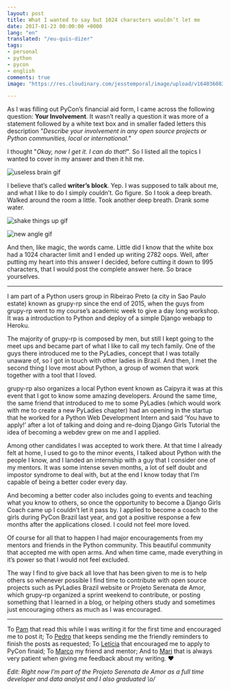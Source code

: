```yaml
---
layout: post
title: What I wanted to say but 1024 characters wouldn’t let me
date: 2017-01-23 00:00:00 +0000
lang: "en"
translated: "/eu-quis-dizer"
tags:
- personal
- python
- pycon
- english
comments: true
image: "https://res.cloudinary.com/jesstemporal/image/upload/v1640360835/covers/pessoal_unbpf7.png"

---
```

As I was filling out PyCon’s financial aid form, I came across the following
question: **Your Involvement**. It wasn’t really a question it was more of a
statement followed by a white text box and in smaller faded letters this description
"_Describe your involvement in any open source projects or Python communities, local
or international._"


I thought "_Okay, now I get it. I can do that!_". So I listed all the topics I
wanted to cover in my answer and then it hit me.

![useless brain gif](https://media.giphy.com/media/kNfs0KCgbBib6/giphy.gif)

I believe that’s called **writer’s block**. Yep. I was supposed to talk about me,
and what I like to do I simply couldn’t. Go figure. So I took a deep breath.
Walked around the room a little. Took another deep breath. Drank some water.

![shake things up gif](http://4.bp.blogspot.com/-9gV5Yxlif3g/VK1iroR71dI/AAAAAAAAF9U/TZMkH8Go3Yw/s1600/hiro%2Band%2Btasdahi%2B7.gif)


![new angle gif](http://3.bp.blogspot.com/-GG0l7cBjiAI/VK1lHeRZORI/AAAAAAAAF9g/3m7DRkTseyw/s1600/hiro%2Band%2Btasdahi%2B8.gif)

And then, like magic, the words came. Little did I know that the white box had
a 1024 character limit and I ended up writing 2782 oops. Well, after putting my
heart into this answer I decided, before cutting it down to 995 characters, that
I would post the complete answer here. So brace yourselves.

----

I am part of a Python users group in Ribeirao Preto (a city in Sao Paulo estate)
known as grupy-rp since the end of 2015, when the guys from grupy-rp went to my
course’s academic week to give a day long workshop. It was a introduction to Python
and deploy of a simple Django webapp to Heroku.


The majority of grupy-rp is composed by men, but still I kept going to the meet
ups and became part of what I like to call my tech family. One of the guys there
introduced me to the PyLadies, concept that I was totally unaware of, so I got in
touch with other ladies in Brazil. And then, I met the second thing I love most
about Python, a group of women that work together with a tool that I loved.


grupy-rp also organizes a local Python event known as Caipyra it was at this event
that I got to know some amazing developers. Around the same time, the same friend
that introduced to me to some PyLadies (which would work with me to create a new
PyLadies chapter) had an opening in the startup that he worked for a Python Web
Development Intern and said ‘You have to apply!’ after a lot of talking and doing
and re-doing Django Girls Tutorial the idea of becoming a webdev grew on me and I
applied.


Among other candidates I was accepted to work there. At that time I already felt
at home, I used to go to the minor events, I talked about Python with the people
I know, and I landed an internship with a guy that I consider one of my mentors.
It was some intense seven months, a lot of self doubt and impostor syndrome to
deal with, but at the end I know today that I’m capable of being a better coder
every day.


And becoming a better coder also includes going to events and teaching what you
know to others, so once the opportunity to become a Django Girls Coach came up I
couldn’t let it pass by. I applied to become a coach to the girls during PyCon Brazil
last year, and got a positive response a few months after the applications closed.
I could not feel more loved.


Of course for all that to happen I had major encouragements from my mentors and
friends in the Python community. This beautiful community that accepted me with
open arms. And when time came, made everything in it’s power so that I would not
feel excluded.


The way I find to give back all love that has been given to me is to help others
so whenever possible I find time to contribute with open source projects such as
PyLadies Brazil website or Projeto Serenata de Amor, which grupy-rp organized a
sprint weekend to contribute, or posting something that I learned in a blog, or
helping others study and sometimes just encouraging others as much as I was
encouraged.

----

To [Pam](https://twitter.com/mari_mioto) that read this while I was writing it
for the first time and encouraged me to post it; To [Pedro](https://medium.com/@pedro.marcello.q)
that keeps sending me the friendly reminders to finish the posts as requested;
To [Letícia](http://leportella.com/) that encouraged me to apply to PyCon finaid;
To [Marco](http://rgth.co/) my friend and mentor; And to [Mari](https://twitter.com/matemps)
that is always very patient when giving me feedback about my writing. ❤


_Edit: Right now I’m part of the Projeto Serenata de Amor as a full time developer and data analyst and I also graduated \o/_